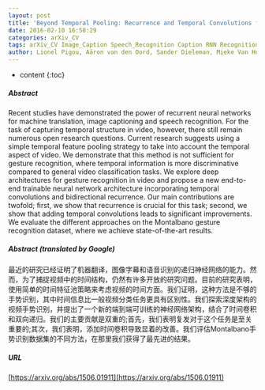 ```yaml
---
layout: post
title: 'Beyond Temporal Pooling: Recurrence and Temporal Convolutions for Gesture Recognition in Video'
date: 2016-02-10 16:50:29
categories: arXiv_CV
tags: arXiv_CV Image_Caption Speech_Recognition Caption RNN Recognition
author: Lionel Pigou, Aäron van den Oord, Sander Dieleman, Mieke Van Herreweghe, Joni Dambre
---
```


* content
{:toc}

##### Abstract
Recent studies have demonstrated the power of recurrent neural networks for machine translation, image captioning and speech recognition. For the task of capturing temporal structure in video, however, there still remain numerous open research questions. Current research suggests using a simple temporal feature pooling strategy to take into account the temporal aspect of video. We demonstrate that this method is not sufficient for gesture recognition, where temporal information is more discriminative compared to general video classification tasks. We explore deep architectures for gesture recognition in video and propose a new end-to-end trainable neural network architecture incorporating temporal convolutions and bidirectional recurrence. Our main contributions are twofold; first, we show that recurrence is crucial for this task; second, we show that adding temporal convolutions leads to significant improvements. We evaluate the different approaches on the Montalbano gesture recognition dataset, where we achieve state-of-the-art results.

##### Abstract (translated by Google)
最近的研究已经证明了机器翻译，图像字幕和语音识别的递归神经网络的能力。然而，为了捕捉视频中的时间结构，仍然有许多开放的研究问题。目前的研究表明，使用简单的时间特征池策略来考虑视频的时间方面。我们证明，这种方法是不够的手势识别，其中时间信息比一般视频分类任务更具有区别性。我们探索深度架构的视频手势识别，并提出了一个新的端到端可训练的神经网络架构，结合了时间卷积和双向递归。我们的主要贡献是双重的;首先，我们表明复发对于这个任务是至关重要的;其次，我们表明，添加时间卷积导致显着的改善。我们评估Montalbano手势识别数据集的不同方法，在那里我们获得了最先进的结果。

##### URL
[https://arxiv.org/abs/1506.01911](https://arxiv.org/abs/1506.01911)

